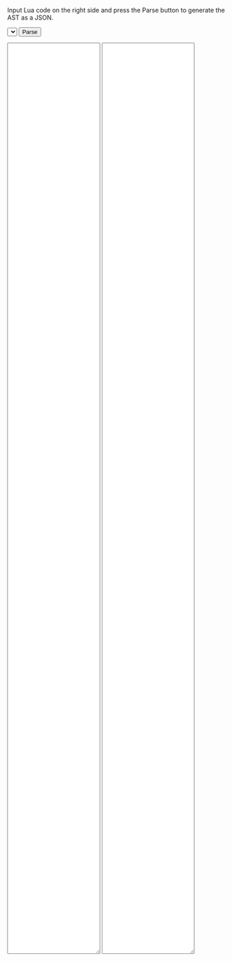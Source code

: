 <script src="../pico8parse.js"></script>

Input Lua code on the right side and press the Parse button to generate the AST as a JSON.

<form class="text-center form-inline">
  <select name="version"></select>
  <button onclick="event.preventDefault();parseInput()" class="btn">Parse</button>
</form>

<div class="text-center">
  <textarea name="input" style="min-width:42%;max-width:42%;min-height:120px;height:52vh"></textarea>
  <textarea name="output" style="min-width:42%;max-width:42%;min-height:120px;height:52vh"></textarea>
</div>

<script>
  var input = document.getElementsByName('input')[0]
    , output = document.getElementsByName('output')[0]
    , version = document.getElementsByName('version')[0]
    , ast = {};

  function parseInput() {
    ast = pico8parse.parse(input.value, { luaVersion: version.value });
    console.log("ast =");
    console.dir(ast);
    output.value = JSON.stringify(ast, null, 2);
  }

  (function() {
    var lst = []
      , ver, k;
    for (ver in pico8parse.versionFeatures) lst.push(ver); lst.sort();
    for (k = 0, ver = lst[0]; k < lst.length; ver = lst[++k])
      version.add(new Option(ver, ver));
    version.value = pico8parse.defaultOptions.luaVersion;
  })();
</script>
